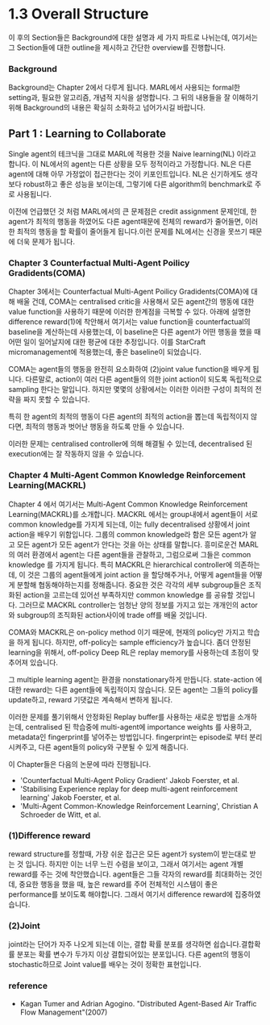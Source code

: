 # 1.3  Overall Structure

이 후의 Section들은 Background에 대한 설명과 세 가지 파트로 나뉘는데, 여기서는 그 Section들에 대한 outline을 제시하고 간단한 overview를 진행합니다.

### Background

Background는 Chapter 2에서 다루게 됩니다. MARL에서 사용되는 formal한 setting과, 필요한 알고리즘, 개념적 지식을 설명합니다. 그 뒤의 내용들을 잘 이해하기 위해 Background의 내용은 확실히 소화하고 넘어가시길 바랍니다.

## Part 1 : Learning to Collaborate

Single agent의 테크닉을 그대로 MARL에 적용한 것을 Naive learning\(NL\) 이라고 합니다. 이 NL에서의 agent는 다른 상황을 모두 정적이라고 가정합니다. NL은 다른 agent에 대해 아무 가정없이 접근한다는 것이 키포인트입니다. NL은 신기하게도 생각보다 robust하고 좋은 성능을 보이는데, 그렇기에 다른 algorithm의 benchmark로 주로 사용됩니다.

이전에 언급했던 것 처럼 MARL에서의 큰 문제점은 credit assignment 문제인데, 한 agent가 최적의 행동을 하였어도 다른 agent때문에 전체의 reward가 줄어들면, 이러한 최적의 행동을 할 확률이 줄어들게 됩니다.이런 문제를 NL에서는 신경을 못쓰기 때문에 더욱 문제가 됩니다.

### Chapter 3 Counterfactual Multi-Agent Poilicy Gradidents\(COMA\)

Chapter 3에서는 Counterfactual Multi-Agent Poilicy Gradidents\(COMA\)에 대해 배울 건데, COMA는 centralised critic을 사용해서 모든 agent간의 행동에 대한 value function을 사용하기 때문에 이러한 한계점을 극복할 수 있다. 아래에 설명한 difference reward\(1\)에 착안해서 여기서는 value function을 counterfactual의 baseline을 계산하는데 사용했는데, 이 baseline은 다른 agent가 어떤 행동을 했을 때 어떤 일이 일어날지에 대한 평균에 대한 추정입니다. 이를 StarCraft micromanagement에 적용했는데, 좋은 baseline이 되었습니다.

COMA는 agent들의 행동을 완전히 요소화하여 \(2\)joint value function을 배우게 됩니다. 다른말로, action이 여러 다른 agent들의 의한 joint action이 되도록 독립적으로 sampling 한다는 말입니다. 하지만 몇몇의 상황에서는 이러한 이러한 구성이 최적의 전략을 짜지 못할 수 있습니다. 

특히 한 agent의 최적의 행동이 다른 agent의 최적의 action을 뽑는데 독립적이지 않다면,  최적의 행동과 벗어난 행동을 하도록 만들 수 있습니다.

이러한 문제는 centralised controller에 의해 해결될 수 있는데, decentralised 된 execution에는 잘 작동하지 않을 수 있습니다.

### Chapter 4 Multi-Agent Common Knowledge Reinforcement Learning\(MACKRL\)

Chapter 4 에서 여기서는 Multi-Agent Common Knowledge Reinforcement Learning\(MACKRL\)를 소개합니다. MACKRL 에서는 group내에서 agent들이 서로 common knowledge를 가지게 되는데, 이는 fully decentralised 상황에서 joint action을 배우기 위함입니다. 그룹의 common knowledge라 함은 모든 agent가 알고 모든 agent가 모든 agent가 안다는 것을 아는 상태를 말합니다. 흥미로운건 MARL의 여러 환경에서 agent는 다른 agent들을 관찰하고, 그럼으로써 그들은 common knowledge 를 가지게 됩니다. 특히 MACKRL은 hierarchical controller에 의존하는데, 이 것은 그룹의 agent들에게 joint action 을 할당해주거나, 어떻게 agent들을 어떻게 분할해 협동해야하는지를 정해줍니다. 중요한 것은 각각의 세부 subgroup들은 조직화된 action을 고르는데 있어선 부족하지만 common knowledge 를 공유할 것입니다. 그러므로 MACKRL controller는 엄청난 양의 정보를 가지고 있는 개개인의 actor와 subgroup의 조직화된 action사이에 trade off를 배울 것입니다.

COMA와 MACKRL은 on-policy method 이기 때문에, 현재의 policy만 가지고 학습을 하게 됩니다. 하지만, off-policy는 sample efficiency가 높습니다. 좀더 안정된 learning을 위해서, off-policy Deep RL은 replay memory를 사용하는데 초점이 맞추어져 있습니다.

그 multiple learning agent는 환경을 nonstationary하게 만듭니다. state-action 에 대한 reward는 다른 agent들에 독립적이지 않습니다. 모든 agent는 그들의 policy를 update하고, reward 기댓값은 계속해서 변하게 됩니다.

이러한 문제를 풀기위해서 안정화된 Replay buffer를 사용하는 새로운 방법을 소개하는데, centralised 된 학습중에 multi-agent에 importance weights 를 사용하고, metadata인 fingerprint를 넣어주는 방법입니다. fingerprint는 episode로 부터 분리시켜주고, 다른 agent들의 policy와 구분될 수 있게 해줍니다.

이 Chapter들은 다음의 논문에 따라 진행됩니다.

* 'Counterfactual Multi-Agent Policy Gradient' Jakob Foerster, et al.
* 'Stabilising Experience replay for deep multi-agent reinforcement learning' Jakob Foerster, et al.
* 'Multi-Agent Common-Knowledge Reinforcement Learning', Christian A Schroeder de Witt, et al.





### \(1\)Difference reward

reward structure를 정할때, 가장 쉬운 접근은 모든 agent가 system이 받는대로 받는 것 입니다. 하지만 이는 너무 느린 수렴을 보이고, 그래서 여기서는 agent 개별 reward를 주는 것에 착안했습니다. agent들은 그들 각자의 reward를 최대화하는 것인데, 중요한 행동을 했을 때, 높은 reward를 주어 전체적인 시스템이 좋은 performance를 보이도록 해야합니다. 그래서 여기서 difference reward에 집중하였습니다.

### \(2\)Joint

joint라는 단어가 자주 나오게 되는데 이는, 결합 확률 분포를 생각하면 쉽습니다.결합확률 분포는 확률 변수가 두가지 이상 결합되어있는 분포입니다. 다른 agent의 행동이 stochastic하므로 Joint value를 배우는 것이 정확한 표현입니다.

### reference

* Kagan Tumer and Adrian Agogino. "Distributed Agent-Based Air Traffic Flow Management"\(2007\) 

